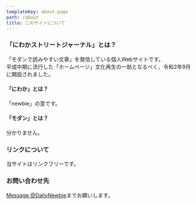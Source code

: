 ```yaml
---
templateKey: about-page
path: /about
title: このサイトについて
---
```

### 「にわかストリートジャーナル」とは？

「モダンで読みやすい文章」を発信している個人Webサイトです。\
平成中期に流行した「ホームページ」文化再生の一助となるべく、令和2年9月に開設されました。

#### 「にわか」とは？

「newbie」の意です。

#### 「モダン」とは？

分かりません。



### リンクについて

当サイトはリンクフリーです。



### お問い合わせ先

<div class="twitter"><a href="https://twitter.com/messages/compose?recipient_id=1298740922981572609&ref_src=twsrc%5Etfw" class="twitter-dm-button" data-screen-name="DailyNewbie" data-show-count="false">Message @DailyNewbie</a><script async src="https://platform.twitter.com/widgets.js" charset="utf-8"></script>までお願いします。</div>